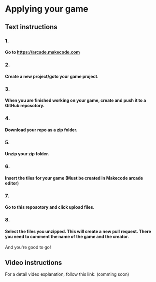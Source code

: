 # Applying your game
## Text instructions
### 1.
#### Go to https://arcade.makecode.com
### 2.
#### Create a new project/goto your game project.
### 3.
#### When you are finished working on your game, create and push it to a GitHub reposotory.
### 4.
#### Download your repo as a zip folder.
### 5.
#### Unzip your zip folder.
### 6.
#### Insert the tiles for your game (Must be created in Makecode arcade editor)
### 7.
#### Go to this reposotory and click upload files.
### 8.
#### Select the files you unzipped. This will create a new pull request. There you need to comment the name of the game and the creator.
And you're good to go!
## Video instructions
For a detail video explanation, follow this link: (comming soon)
